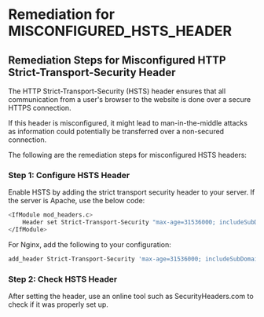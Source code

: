 # Remediation for MISCONFIGURED_HSTS_HEADER

## Remediation Steps for Misconfigured HTTP Strict-Transport-Security Header
The HTTP Strict-Transport-Security (HSTS) header ensures that all communication from a user's browser to the website is done over a secure HTTPS connection.

If this header is misconfigured, it might lead to man-in-the-middle attacks as information could potentially be transferred over a non-secured connection.

The following are the remediation steps for misconfigured HSTS headers:

### Step 1: Configure HSTS Header
Enable HSTS by adding the strict transport security header to your server. If the server is Apache, use the below code:

```bash
<IfModule mod_headers.c>
    Header set Strict-Transport-Security "max-age=31536000; includeSubDomains"
</IfModule>
```

For Nginx, add the following to your configuration:

```bash
add_header Strict-Transport-Security 'max-age=31536000; includeSubDomains' always;
```

### Step 2: Check HSTS Header
After setting the header, use an online tool such as SecurityHeaders.com to check if it was properly set up.